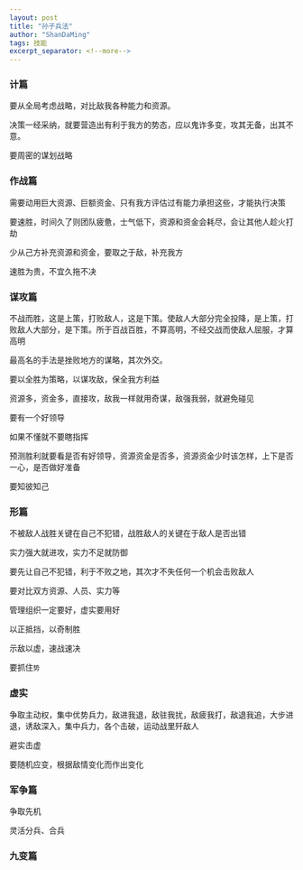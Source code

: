 ```yaml
---
layout: post
title: "孙子兵法"
author: "ShanDaMing"
tags: 技能
excerpt_separator: <!--more-->
---
```


### 计篇

要从全局考虑战略，<!--more-->对比敌我各种能力和资源。

决策一经采纳，就要营造出有利于我方的势态，应以鬼诈多变，攻其无备，出其不意。

要周密的谋划战略

### 作战篇

需要动用巨大资源、巨额资金、只有我方评估过有能力承担这些，才能执行决策

要速胜，时间久了则团队疲惫，士气低下，资源和资金会耗尽，会让其他人趁火打劫

少从己方补充资源和资金，要取之于敌，补充我方

速胜为贵，不宜久拖不决

### 谋攻篇

不战而胜，这是上策，打败敌人，这是下策。使敌人大部分完全投降，是上策，打败敌人大部分，是下策。所于百战百胜，不算高明，不经交战而使敌人屈服，才算高明

最高名的手法是挫败地方的谋略，其次外交。

要以全胜为策略，以谋攻敌，保全我方利益

资源多，资金多，直接攻，敌我一样就用奇谋，敌强我弱，就避免碰见

要有一个好领导

如果不懂就不要瞎指挥

预测胜利就要看是否有好领导，资源资金是否多，资源资金少时该怎样，上下是否一心，是否做好准备

要知彼知己

### 形篇

不被敌人战胜关键在自己不犯错，战胜敌人的关键在于敌人是否出错

实力强大就进攻，实力不足就防御

要先让自己不犯错，利于不败之地，其次才不失任何一个机会击败敌人

要对比双方资源、人员、实力等

管理组织一定要好，虚实要用好

以正抵挡，以奇制胜

示敌以虚，速战速决

要抓住`势`

### 虚实

争取主动权，集中优势兵力，敌进我退，敌驻我扰，敌疲我打，敌退我追，大步进退，诱敌深入，集中兵力，各个击破，运动战里歼敌人

避实击虚

要随机应变，根据敌情变化而作出变化

### 军争篇

争取先机

灵活分兵、合兵

### 九变篇
